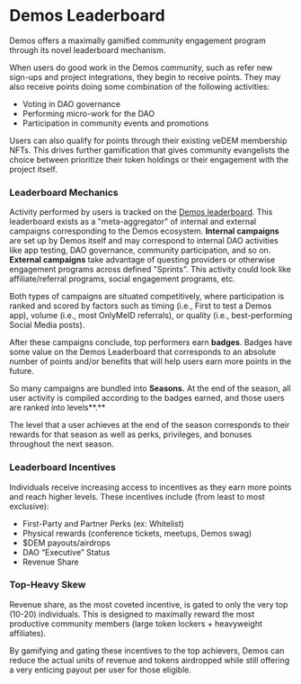 # Demos Leaderboard

Demos offers a maximally gamified community engagement program through its novel leaderboard mechanism.

When users do good work in the Demos community, such as refer new sign-ups and project integrations, they begin to receive points. They may also receive points doing some combination of the following activities:

* Voting in DAO governance
* Performing micro-work for the DAO
* Participation in community events and promotions

Users can also qualify for points through their existing veDEM membership NFTs. This drives further gamification that gives community evangelists the choice between prioritize their token holdings or their engagement with the project itself.

### Leaderboard Mechanics

Activity performed by users is tracked on the [Demos leaderboard](https://demos.global/leaderboard). This leaderboard exists as a "meta-aggregator" of internal and external campaigns corresponding to the Demos ecosystem. **Internal campaigns** are set up by Demos itself and may correspond to internal DAO activities like app testing, DAO governance, community participation, and so on. **External campaigns** take advantage of questing providers or otherwise engagement programs across defined "Sprints". This activity could look like affiliate/referral programs, social engagement programs, etc.&#x20;

Both types of campaigns are situated competitively, where participation is ranked and scored by factors such as timing (i.e., First to test a Demos app), volume (i.e., most OnlyMeID referrals), or quality (i.e., best-performing Social Media posts).

After these campaigns conclude, top performers earn **badges**. Badges have some value on the Demos Leaderboard that corresponds to an absolute number of points and/or benefits that will help users earn more points in the future.

So many campaigns are bundled into **Seasons.** At the end of the season, all user activity is compiled according to the badges earned, and those users are ranked into levels**.**

The level that a user achieves at the end of the season corresponds to their rewards for that season as well as perks, privileges, and bonuses throughout the next season.

### Leaderboard Incentives

Individuals receive increasing access to incentives as they earn more points and reach higher levels. These incentives include (from least to most exclusive):

* First-Party and Partner Perks (ex: Whitelist)
* Physical rewards (conference tickets, meetups, Demos swag)
* $DEM payouts/airdrops
* DAO “Executive” Status
* Revenue Share

### Top-Heavy Skew

Revenue share, as the most coveted incentive, is gated to only the very top (10-20) individuals. This is designed to maximally reward the most productive community members (large token lockers + heavyweight affiliates).

By gamifying and gating these incentives to the top achievers, Demos can reduce the actual units of revenue and tokens airdropped while still offering a very enticing payout per user for those eligible.
